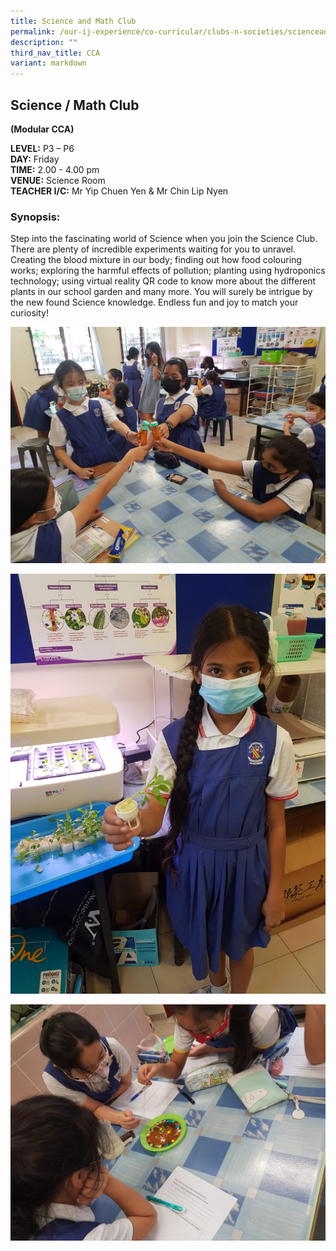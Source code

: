 ```yaml
---
title: Science and Math Club
permalink: /our-ij-experience/co-curricular/clubs-n-societies/scienceandmathclub/
description: ""
third_nav_title: CCA
variant: markdown
---
```

## Science / Math Club

**(Modular CCA)**

  

**LEVEL:**&nbsp;P3 – P6<br>
**DAY:**&nbsp;Friday<br>
**TIME:**&nbsp;2.00 - 4.00 pm<br>
**VENUE:**&nbsp;Science Room<br>
**TEACHER I/C:**&nbsp;Mr Yip Chuen Yen &amp; Mr Chin Lip Nyen

### Synopsis:


Step into the fascinating world of Science when you join the Science Club. There are plenty of incredible experiments waiting for you to unravel. Creating the blood mixture in our body; finding out how food colouring works; exploring the harmful effects of pollution; planting using hydroponics technology; using virtual reality QR code to know more about the different plants in our school garden and many more. You will surely be intrigue by the new found Science knowledge. Endless fun and joy to match your curiosity!


![](/images/Co%20Curricular/Science_1.jpg)

![](/images/Co%20Curricular/Science_2.jpg)

![](/images/Co%20Curricular/Science_3.jpg)